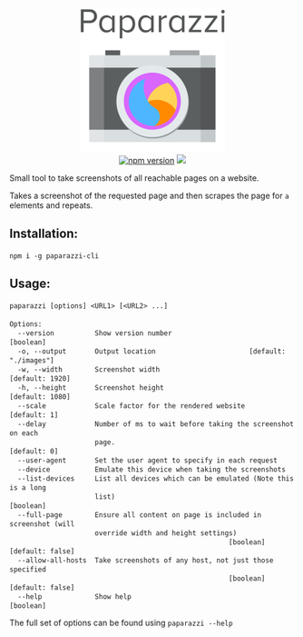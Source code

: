 <p align="center">
    <img width=256 src="https://raw.githubusercontent.com/GodlikePenguin/Paparazzi/master/assets/logo.png">
    <br />
    <a href="https://badge.fury.io/js/paparazzi-cli"><img src="https://badge.fury.io/js/paparazzi-cli.svg" alt="npm version" height="18"></a>
    <a href="https://travis-ci.com/GodlikePenguin/Paparazzi"><img src="https://travis-ci.com/GodlikePenguin/Paparazzi.svg?branch=master"></a>
</p>

Small tool to take screenshots of all reachable pages on a website.

Takes a screenshot of the requested page and then scrapes the page for `a` elements and repeats.

## Installation:
```
npm i -g paparazzi-cli
```

## Usage:
```
paparazzi [options] <URL1> [<URL2> ...]

Options:
  --version          Show version number                               [boolean]
  -o, --output       Output location                       [default: "./images"]
  -w, --width        Screenshot width                            [default: 1920]
  -h, --height       Screenshot height                           [default: 1080]
  --scale            Scale factor for the rendered website          [default: 1]
  --delay            Number of ms to wait before taking the screenshot on each
                     page.                                          [default: 0]
  --user-agent       Set the user agent to specify in each request
  --device           Emulate this device when taking the screenshots
  --list-devices     List all devices which can be emulated (Note this is a long
                     list)                                             [boolean]
  --full-page        Ensure all content on page is included in screenshot (will
                     override width and height settings)
                                                      [boolean] [default: false]
  --allow-all-hosts  Take screenshots of any host, not just those specified
                                                      [boolean] [default: false]
  --help             Show help                                         [boolean]
```
The full set of options can be found using `paparazzi --help`
